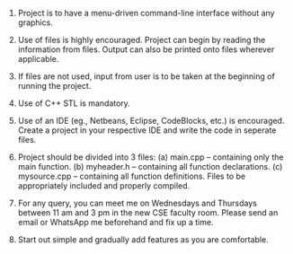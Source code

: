 1. Project is to have a menu-driven command-line interface without any graphics.
2. Use of files is highly encouraged. Project can begin by reading the information from files. Output can also be printed onto files wherever applicable.
3. If files are not used, input from user is to be taken at the beginning of running the project.
4. Use of C++ STL is mandatory.
5. Use of an IDE (eg., Netbeans, Eclipse, CodeBlocks, etc.) is encouraged. Create a project in your respective IDE and write the code in seperate files.
6. Project should be divided into 3 files:
    (a) main.cpp – containing only the main function.
    (b) myheader.h – containing all function declarations.
    (c) mysource.cpp – containing all function definitions.
    Files to be appropriately included and properly compiled.
7. For any query, you can meet me on Wednesdays and Thursdays between 11 am and 3 pm in the new CSE faculty room. Please send an email or WhatsApp me beforehand and fix up a time.

8. Start out simple and gradually add features as you are comfortable.